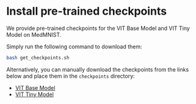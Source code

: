 # Install pre-trained checkpoints
We provide pre-trained checkpoints for the VIT Base Model and VIT Tiny Model on MedMNIST. 

Simply run the following command to download them:

```bash
bash get_checkpoints.sh
```

Alternatively, you can manually download the checkpoints from the links below and place them in the `checkpoints` directory:
- [VIT Base Model](https://drive.google.com/file/d/1oMuTpkMq316VH161g1d0N7IE-HC0pEQu/view?usp=sharing)
- [VIT Tiny Model](https://drive.google.com/file/d/17S8JR8FF5xMvnwEaMkycrvPVGNduUzNJ/view?usp=sharing)
